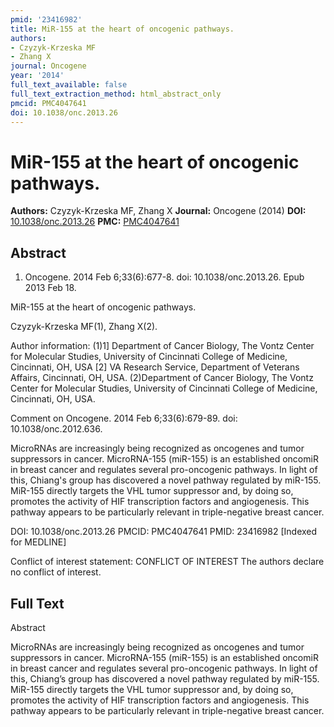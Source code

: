 ```yaml
---
pmid: '23416982'
title: MiR-155 at the heart of oncogenic pathways.
authors:
- Czyzyk-Krzeska MF
- Zhang X
journal: Oncogene
year: '2014'
full_text_available: false
full_text_extraction_method: html_abstract_only
pmcid: PMC4047641
doi: 10.1038/onc.2013.26
---
```


# MiR-155 at the heart of oncogenic pathways.
**Authors:** Czyzyk-Krzeska MF, Zhang X
**Journal:** Oncogene (2014)
**DOI:** [10.1038/onc.2013.26](https://doi.org/10.1038/onc.2013.26)
**PMC:** [PMC4047641](https://www.ncbi.nlm.nih.gov/pmc/articles/PMC4047641/)

## Abstract

1. Oncogene. 2014 Feb 6;33(6):677-8. doi: 10.1038/onc.2013.26. Epub 2013 Feb 18.

MiR-155 at the heart of oncogenic pathways.

Czyzyk-Krzeska MF(1), Zhang X(2).

Author information:
(1)1] Department of Cancer Biology, The Vontz Center for Molecular Studies, 
University of Cincinnati College of Medicine, Cincinnati, OH, USA [2] VA 
Research Service, Department of Veterans Affairs, Cincinnati, OH, USA.
(2)Department of Cancer Biology, The Vontz Center for Molecular Studies, 
University of Cincinnati College of Medicine, Cincinnati, OH, USA.

Comment on
    Oncogene. 2014 Feb 6;33(6):679-89. doi: 10.1038/onc.2012.636.

MicroRNAs are increasingly being recognized as oncogenes and tumor suppressors 
in cancer. MicroRNA-155 (miR-155) is an established oncomiR in breast cancer and 
regulates several pro-oncogenic pathways. In light of this, Chiang's group has 
discovered a novel pathway regulated by miR-155. MiR-155 directly targets the 
VHL tumor suppressor and, by doing so, promotes the activity of HIF 
transcription factors and angiogenesis. This pathway appears to be particularly 
relevant in triple-negative breast cancer.

DOI: 10.1038/onc.2013.26
PMCID: PMC4047641
PMID: 23416982 [Indexed for MEDLINE]

Conflict of interest statement: CONFLICT OF INTEREST The authors declare no 
conflict of interest.

## Full Text

Abstract

MicroRNAs are increasingly being recognized as oncogenes and tumor
suppressors in cancer. MicroRNA-155 (miR-155) is an established oncomiR in
breast cancer and regulates several pro-oncogenic pathways. In light of this,
Chiang’s group has discovered a novel pathway regulated by miR-155.
MiR-155 directly targets the VHL tumor suppressor and, by doing so, promotes the
activity of HIF transcription factors and angiogenesis. This pathway appears to
be particularly relevant in triple-negative breast cancer.
